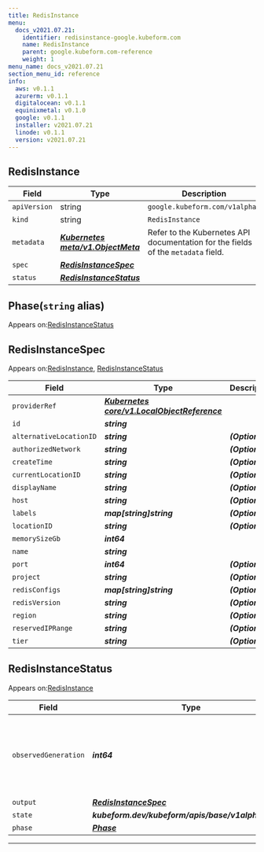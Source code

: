 ```yaml
---
title: RedisInstance
menu:
  docs_v2021.07.21:
    identifier: redisinstance-google.kubeform.com
    name: RedisInstance
    parent: google.kubeform.com-reference
    weight: 1
menu_name: docs_v2021.07.21
section_menu_id: reference
info:
  aws: v0.1.1
  azurerm: v0.1.1
  digitalocean: v0.1.1
  equinixmetal: v0.1.0
  google: v0.1.1
  installer: v2021.07.21
  linode: v0.1.1
  version: v2021.07.21
---
```


## RedisInstance
| Field | Type | Description |
| ------ | ----- | ----------- |
| `apiVersion` | string | `google.kubeform.com/v1alpha1` |
|    `kind` | string | `RedisInstance` |
| `metadata` | ***[Kubernetes meta/v1.ObjectMeta](https://v1-18.docs.kubernetes.io/docs/reference/generated/kubernetes-api/v1.18/#objectmeta-v1-meta)***|Refer to the Kubernetes API documentation for the fields of the `metadata` field.|
| `spec` | ***[RedisInstanceSpec](#redisinstancespec)***||
| `status` | ***[RedisInstanceStatus](#redisinstancestatus)***||
## Phase(`string` alias)

Appears on:[RedisInstanceStatus](#redisinstancestatus)

## RedisInstanceSpec

Appears on:[RedisInstance](#redisinstance), [RedisInstanceStatus](#redisinstancestatus)

| Field | Type | Description |
| ------ | ----- | ----------- |
| `providerRef` | ***[Kubernetes core/v1.LocalObjectReference](https://v1-18.docs.kubernetes.io/docs/reference/generated/kubernetes-api/v1.18/#localobjectreference-v1-core)***||
| `id` | ***string***||
| `alternativeLocationID` | ***string***| ***(Optional)*** |
| `authorizedNetwork` | ***string***| ***(Optional)*** |
| `createTime` | ***string***| ***(Optional)*** |
| `currentLocationID` | ***string***| ***(Optional)*** |
| `displayName` | ***string***| ***(Optional)*** |
| `host` | ***string***| ***(Optional)*** |
| `labels` | ***map[string]string***| ***(Optional)*** |
| `locationID` | ***string***| ***(Optional)*** |
| `memorySizeGb` | ***int64***||
| `name` | ***string***||
| `port` | ***int64***| ***(Optional)*** |
| `project` | ***string***| ***(Optional)*** |
| `redisConfigs` | ***map[string]string***| ***(Optional)*** |
| `redisVersion` | ***string***| ***(Optional)*** |
| `region` | ***string***| ***(Optional)*** |
| `reservedIPRange` | ***string***| ***(Optional)*** |
| `tier` | ***string***| ***(Optional)*** |
## RedisInstanceStatus

Appears on:[RedisInstance](#redisinstance)

| Field | Type | Description |
| ------ | ----- | ----------- |
| `observedGeneration` | ***int64***| ***(Optional)*** Resource generation, which is updated on mutation by the API Server.|
| `output` | ***[RedisInstanceSpec](#redisinstancespec)***| ***(Optional)*** |
| `state` | ***kubeform.dev/kubeform/apis/base/v1alpha1.State***| ***(Optional)*** |
| `phase` | ***[Phase](#phase)***| ***(Optional)*** |
---
